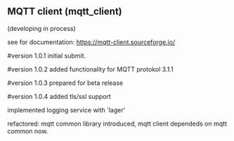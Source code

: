 ## MQTT client (mqtt_client) 
(developing in process)

see for documentation: https://mqtt-client.sourceforge.io/

#version 1.0.1
   initial submit.

#version 1.0.2
   added functionality for MQTT protokol 3.1.1

#version 1.0.3
   prepared for beta release

#version 1.0.4
   added tls/ssl support
   
   implemented logging service with 'lager'
   
   refactored: mqtt common library introduced, mqtt client dependeds on mqtt common now. 
   